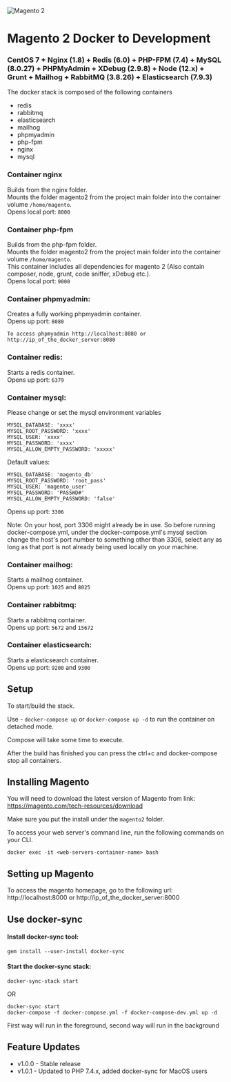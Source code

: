 ![Magento 2](https://cdn.rawgit.com/rafaelstz/magento2-snippets-visualstudio/master/images/icon.png)

#  Magento 2 Docker to Development

### CentOS 7 + Nginx (1.8) + Redis (6.0) + PHP-FPM (7.4) + MySQL (8.0.27) + PHPMyAdmin + XDebug (2.9.8) + Node (12.x) + Grunt + Mailhog + RabbitMQ (3.8.26) + Elasticsearch (7.9.3)

The docker stack is composed of the following containers
- redis
- rabbitmq
- elasticsearch
- mailhog
- phpmyadmin
- php-fpm
- nginx
- mysql

### Container nginx
Builds from the nginx folder. <br>
Mounts the folder magento2 from the project main folder into the container volume `/home/magento`.<br>
Opens local port: `8000`

### Container php-fpm
Builds from the php-fpm folder.<br>
Mounts the folder magento2 from the project main folder into the container volume `/home/magento`.<br>
This container includes all dependencies for magento 2 (Also contain composer, node, grunt, code sniffer, xDebug etc.).<br>
Opens local port: `9000`

### Container phpmyadmin:
Creates a fully working phpmyadmin container.<br>
Opens up port: `8080`
        
    To access phpmyadmin http://localhost:8080 or http://ip_of_the_docker_server:8080

### Container redis:
Starts a redis container.<br>
Opens up port: `6379`

### Container mysql:
Please change or set the mysql environment variables
    
    MYSQL_DATABASE: 'xxxx'
    MYSQL_ROOT_PASSWORD: 'xxxx'
    MYSQL_USER: 'xxxx'
    MYSQL_PASSWORD: 'xxxx'
    MYSQL_ALLOW_EMPTY_PASSWORD: 'xxxxx'

Default values:

    MYSQL_DATABASE: 'magento_db'
    MYSQL_ROOT_PASSWORD: 'root_pass'
    MYSQL_USER: 'magento_user'
    MYSQL_PASSWORD: 'PASSWD#'
    MYSQL_ALLOW_EMPTY_PASSWORD: 'false'

Opens up port: `3306`

Note: On your host, port 3306 might already be in use. So before running docker-compose.yml, under the docker-compose.yml's mysql section change the host's port number to something other than 3306, select any as long as that port is not already being used locally on your machine.

### Container mailhog:
Starts a mailhog container.<br>
Opens up port: `1025` and `8025`

### Container rabbitmq:
Starts a rabbitmq container.<br>
Opens up port: `5672` and `15672`

### Container elasticsearch:
Starts a elasticsearch container.<br>
Opens up port: `9200` and `9300`

## Setup
To start/build the stack.

Use - `docker-compose up` or `docker-compose up -d` to run the container on detached mode. 

Compose will take some time to execute.

After the build has finished you can press the ctrl+c and docker-compose stop all containers.

## Installing Magento

You will need to download the latest version of Magento from link: https://magento.com/tech-resources/download

Make sure you put the install under the `magento2` folder. 

To access your web server's command line, run the following commands on your CLI.

    docker exec -it <web-servers-container-name> bash

## Setting up Magento

To access the magento homepage, go to the following url: http://localhost:8000 or http://ip_of_the_docker_server:8000

## Use docker-sync
#### Install docker-sync tool:
    gem install --user-install docker-sync
#### Start the docker-sync stack:
    docker-sync-stack start
OR

    docker-sync start
    docker-compose -f docker-compose.yml -f docker-compose-dev.yml up -d
First way will run in the foreground, second way will run in the background

## Feature Updates
- v1.0.0 - Stable release
- v1.0.1 - Updated to PHP 7.4.x, added docker-sync for MacOS users